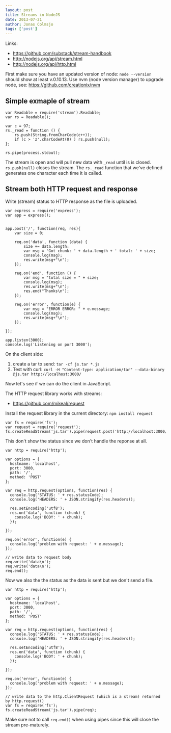 ```yaml
---
layout: post
title: Streams in NodeJS
date: 2013-07-21
author: Jonas Colmsjo
tags: ['post']
---
```



Links:

 * https://github.com/substack/stream-handbook
 * http://nodejs.org/api/stream.html
 * http://nodejs.org/api/http.html


First make sure you have an updated version of node: `node --version` should show at least v.0.10.13.
Use nvm (node version manager) to upgrade node, see: https://github.com/creationix/nvm


## Simple exmaple of stream

```
var Readable = require('stream').Readable;
var rs = Readable();

var c = 97;
rs._read = function () {
    rs.push(String.fromCharCode(c++));
    if (c > 'z'.charCodeAt(0) ) rs.push(null);
};

rs.pipe(process.stdout);
```

The stream is open and will pull new data with `_read` until is is closed. `rs.push(null)` closes the stream. The `rs._read` function that we've defined generates one character each time it is called. 


## Stream both HTTP request and response

Write (stream) status to HTTP response as the file is uploaded.

```
var express = require('express');
var app = express();


app.post('/', function(req, res){
    var size = 0;

    req.on('data', function (data) {
        size += data.length;
        var msg = 'Got chunk: ' + data.length + ' total: ' + size;
        console.log(msg);
        res.write(msg+"\n");
    });

    req.on('end', function () {
    	var msg = "total size = " + size;
        console.log(msg);
        res.write(msg+"\n");
        res.end("Thanks\n");
    }); 

    req.on('error', function(e) {
    	var msg = "ERROR ERROR: " + e.message;
        console.log(msg);
        res.write(msg+"\n");
    });

});

app.listen(3000);
console.log('Listening on port 3000');
```

On the client side:

 1. create a tar to send: `tar -cf js.tar *.js`
 1. Test with curl: `curl -H "Content-type: application/tar" --data-binary @js.tar http://localhost:3000/`


Now let's see if we can do the client in JavaScript.

The HTTP request library works with streams:

 * https://github.com/mikeal/request

Install the request library in the current directory: `npm install request`

```
var fs = require('fs');
var request = require('request');
fs.createReadStream('js.tar').pipe(request.post('http://localhost:3000/'));
```

This don't show the status since we don't handle the reponse at all.


```
var http = require('http');

var options = {
  hostname: 'localhost',
  port: 3000,
  path: '/',
  method: 'POST'
};

var req = http.request(options, function(res) {
  console.log('STATUS: ' + res.statusCode);
  console.log('HEADERS: ' + JSON.stringify(res.headers));

  res.setEncoding('utf8');
  res.on('data', function (chunk) {
    console.log('BODY: ' + chunk);
  });

});

req.on('error', function(e) {
  console.log('problem with request: ' + e.message);
});

// write data to request body
req.write('data\n');
req.write('data\n');
req.end();
```

Now we also the the status as the data is sent but we don't send a file.



```
var http = require('http');

var options = {
  hostname: 'localhost',
  port: 3000,
  path: '/',
  method: 'POST'
};

var req = http.request(options, function(res) {
  console.log('STATUS: ' + res.statusCode);
  console.log('HEADERS: ' + JSON.stringify(res.headers));

  res.setEncoding('utf8');
  res.on('data', function (chunk) {
    console.log('BODY: ' + chunk);
  });

});

req.on('error', function(e) {
  console.log('problem with request: ' + e.message);
});

// write data to the http.ClientRequest (which is a stream) returned by http.request() 
var fs = require('fs');
fs.createReadStream('js.tar').pipe(req);
```

Make sure not to call `req.end()` when using pipes since this will close the stream pre-maturely.





